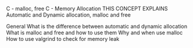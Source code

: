 C - malloc, free
C - Memory Allocation
THIS CONCEPT EXPLAINS Automatic and Dynamic allocation, malloc and free

General
What is the difference between automatic and dynamic allocation
What is malloc and free and how to use them
Why and when use malloc
How to use valgrind to check for memory leak
